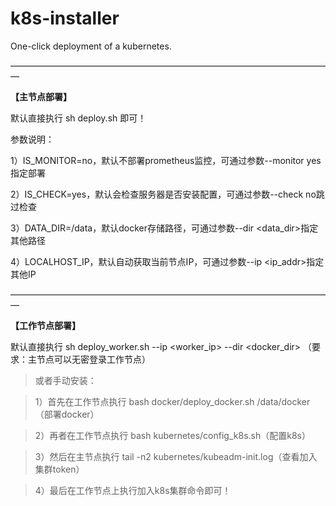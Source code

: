 # k8s-installer
One-click deployment of a kubernetes.

—————————————————————————————————————

**【主节点部署】**

默认直接执行 sh deploy.sh 即可！

参数说明：

1）IS_MONITOR=no，默认不部署prometheus监控，可通过参数--monitor yes指定部署

2）IS_CHECK=yes，默认会检查服务器是否安装配置，可通过参数--check no跳过检查

3）DATA_DIR=/data，默认docker存储路径，可通过参数--dir <data_dir>指定其他路径

4）LOCALHOST_IP，默认自动获取当前节点IP，可通过参数--ip <ip_addr>指定其他IP

—————————————————————————————————————

**【工作节点部署】**

默认直接执行 sh deploy_worker.sh --ip <worker_ip> --dir <docker_dir> （要求：主节点可以无密登录工作节点）

>或者手动安装：

>1）首先在工作节点执行 bash docker/deploy_docker.sh /data/docker（部署docker）

>2）再者在工作节点执行 bash kubernetes/config_k8s.sh（配置k8s）

>3）然后在主节点执行 tail -n2 kubernetes/kubeadm-init.log（查看加入集群token）

>4）最后在工作节点上执行加入k8s集群命令即可！
